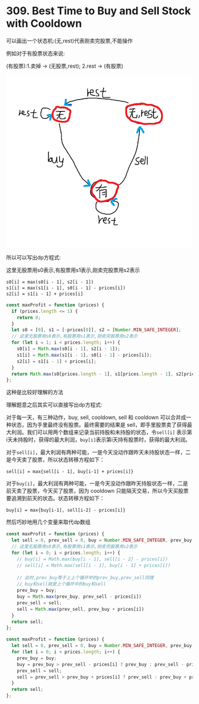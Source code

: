 # 309. Best Time to Buy and Sell Stock with Cooldown

可以画出一个状态机:(无,rest)代表刚卖完股票,不能操作

例如对于有股票状态来说:

(有股票):1.卖掉 -> (无股票,rest); 2.rest -> (有股票)

![1545102050525](./img/309.png)

所以可以写出dp方程式:

这里无股票用s0表示,有股票用s1表示,刚卖完股票用s2表示

```
s0[i] = max(s0[i - 1], s2[i - 1])
s1[i] = max(s1[i - 1], s0[i - 1] - prices[i])
s2[i] = s1[i - 1] + prices[i]
```

```js
const maxProfit = function (prices) {
  if (prices.length <= 1) {
    return 0;
  }
  let s0 = [0], s1 = [-prices[0]], s2 = [Number.MIN_SAFE_INTEGER];
  // 这里无股票用s0表示,有股票用s1表示,刚卖完股票用s2表示
  for (let i = 1; i < prices.length; i++) {
    s0[i] = Math.max(s0[i - 1], s2[i - 1]);
    s1[i] = Math.max(s1[i - 1], s0[i - 1] - prices[i]);
    s2[i] = s1[i - 1] + prices[i];
  }
  return Math.max(s0[prices.length - 1], s1[prices.length - 1], s2[prices.length - 1]);
};
```

这种是比较好理解的方法

理解题意之后其实可以直接写出dp方程式:

对于每一天，有三种动作，buy, sell, cooldown, sell 和 cooldown 可以合并成一种状态，因为手里最终没有股票。最终需要的结果是 sell，即手里股票卖了获得最大利润。我们可以用两个数组来记录当前持股和未持股的状态，令`sell[i]` 表示第i天未持股时，获得的最大利润，`buy[i]`表示第i天持有股票时，获得的最大利润。

对于`sell[i]`，最大利润有两种可能，一是今天没动作跟昨天未持股状态一样，二是今天卖了股票，所以状态转移方程如下：

```
sell[i] = max{sell[i - 1], buy[i-1] + prices[i]}
```

对于`buy[i]`，最大利润有两种可能，一是今天没动作跟昨天持股状态一样，二是前天卖了股票，今天买了股票，因为 cooldown 只能隔天交易，所以今天买股票要追溯到前天的状态。状态转移方程如下：

```
buy[i] = max{buy[i-1], sell[i-2] - prices[i]}
```

然后巧妙地用几个变量来取代dp数组

```js
const maxProfit = function (prices) {
  let sell = 0, prev_sell = 0, buy = Number.MIN_SAFE_INTEGER, prev_buy;
  // 这里无股票用s0表示,有股票用s1表示,刚卖完股票用s2表示
  for (let i = 0; i < prices.length; i++) {
    // buy[i] = Math.max(buy[i - 1], sell[i - 2] - prices[i])
    // sell[i] = Math.max(sell[i - 1], buy[i - 1] + prices[i])

    // 此时,prev_buy等于上上个循环中的prev_buy,prev_sell同理
    // buy和sell就是上个循环中的buy和sell
    prev_buy = buy;
    buy = Math.max(prev_buy, prev_sell - prices[i])
    prev_sell = sell;
    sell = Math.max(prev_sell, prev_buy + prices[i])
  }
  return sell;
};
```

```js
const maxProfit = function (prices) {
  let sell = 0, prev_sell = 0, buy = Number.MIN_SAFE_INTEGER, prev_buy;
  for (let i = 0; i < prices.length; i++) {
    prev_buy = buy;
    buy = prev_buy > prev_sell - prices[i] ? prev_buy : prev_sell - prices[i];
    prev_sell = sell;
    sell = prev_sell > prev_buy + prices[i] ? prev_sell : prev_buy + prices[i];
  }
  return sell;
};
```

